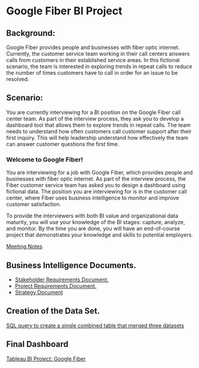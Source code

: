 # Google Fiber BI Project

## Background: 

Google Fiber provides people and businesses with fiber optic internet. Currently, the customer service team working in their call centers answers calls from customers in their established service areas. In this fictional scenario, the team is interested in exploring trends in repeat calls to reduce the number of times customers have to call in order for an issue to be resolved. 

## Scenario:

You are currently interviewing for a BI position on the Google Fiber call center team. As part of the interview process, they ask you to develop a dashboard tool that allows them to explore trends in repeat calls. The team needs to understand how often customers call customer support after their first inquiry. This will help leadership understand how effectively the team can answer customer questions the first time.


### Welcome to Google Fiber! 
You are interviewing for a job with Google Fiber, which provides people and businesses with fiber optic internet. As part of the interview process, the Fiber customer service team has asked you to design a dashboard using fictional data. The position you are interviewing for is in the customer call center, where Fiber uses business intelligence to monitor and improve customer satisfaction.

To provide the interviewers with both BI value and organizational data maturity, you will use your knowledge of the BI stages: capture, analyze, and monitor. By the time you are done, you will have an end-of-course project that demonstrates your knowledge and skills to potential employers.

[Meeting Notes](https://github.com/Roccodrilosky/GoogleFiber-BI/blob/main/Meeting%20Notes.md)

## Business Intelligence Documents.

- [Stakeholder Requirements Document.](https://github.com/Roccodrilosky/GoogleFiber-BI/blob/main/Google%20Fiber%20-%20Stakeholder%20Requirements%20Document.pdf)
- [Project Requirements Document.](https://github.com/Roccodrilosky/GoogleFiber-BI/blob/main/Google%20Fiber%20-%20Project%20Requirements%20Document.pdf)
- [Strategy Document](https://github.com/Roccodrilosky/GoogleFiber-BI/blob/main/Google%20Fiber%20-%20Strategy%20Document.pdf)

## Creation of the Data Set.

[SQL query to create a single combined table that merged three datasets](https://github.com/Roccodrilosky/GoogleFiber-BI/blob/main/merged_datasets.sql)  

## Final Dashboard

[Tableau BI Project: Google Fiber](https://public.tableau.com/views/BIProject-GoogleFiber/RepeatsbyMonth_1?:language=es-ES&:sid=&:redirect=auth&:display_count=n&:origin=viz_share_link)
